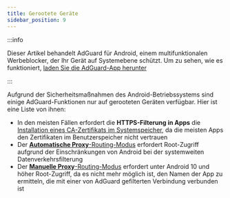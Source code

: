 ```yaml
---
title: Gerootete Geräte
sidebar_position: 9
---
```


:::info

Dieser Artikel behandelt AdGuard für Android, einem multifunktionalen Werbeblocker, der Ihr Gerät auf Systemebene schützt. Um zu sehen, wie es funktioniert, [laden Sie die AdGuard-App herunter](https://agrd.io/download-kb-adblock)

:::

Aufgrund der Sicherheitsmaßnahmen des Android-Betriebssystems sind einige AdGuard-Funktionen nur auf gerooteten Geräten verfügbar. Hier ist eine Liste von ihnen:

- In den meisten Fällen erfordert die **HTTPS-Filterung in Apps** die [Installation eines CA-Zertifikats im Systemspeicher](/adguard-for-android/features/settings#security-certificates), da die meisten Apps den Zertifikaten im Benutzerspeicher nicht vertrauen
- Der [**Automatische Proxy**-Routing-Modus](/adguard-for-android/features/settings#routing-mode) erfordert Root-Zugriff aufgrund der Einschränkungen von Android bei der systemweiten Datenverkehrsfilterung
- Der [**Manuelle Proxy**-Routing-Modus](/adguard-for-android/features/settings#routing-mode) erfordert unter Android 10 und höher Root-Zugriff, da es nicht mehr möglich ist, den Namen der App zu ermitteln, die mit einer von AdGuard gefilterten Verbindung verbunden ist
